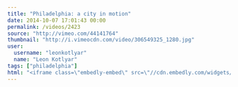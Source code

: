 ```yaml
---
title: "Philadelphia: a city in motion"
date: 2014-10-07 17:01:43 00:00
permalink: /videos/2423
source: "http://vimeo.com/44141764"
thumbnail: "http://i.vimeocdn.com/video/306549325_1280.jpg"
user:
  username: "leonkotlyar"
  name: "Leon Kotlyar"
tags: ["philadelphia"]
html: "<iframe class=\"embedly-embed\" src=\"//cdn.embedly.com/widgets/media.html?src=http%3A%2F%2Fplayer.vimeo.com%2Fvideo%2F44141764&wmode=transparent&src_secure=1&url=http%3A%2F%2Fvimeo.com%2F44141764&image=http%3A%2F%2Fi.vimeocdn.com%2Fvideo%2F306549325_1280.jpg&key=daaebf4d9cdd46779200162d0ca86e20&type=text%2Fhtml&schema=vimeo\" width=\"1920\" height=\"1080\" scrolling=\"no\" frameborder=\"0\" allowfullscreen></iframe>"
---
```


